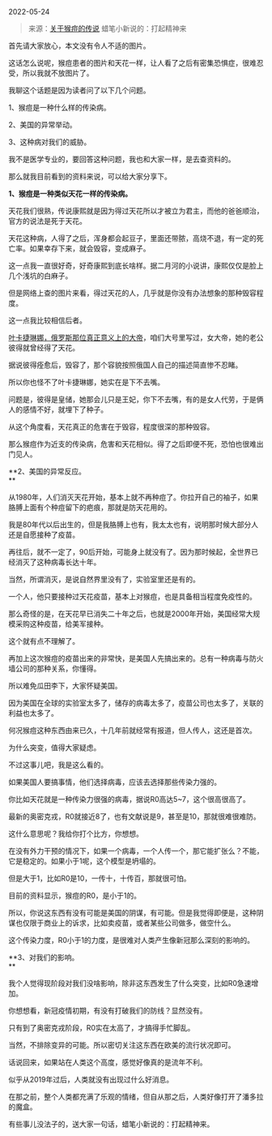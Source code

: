 2022-05-24

> 来源：[关于猴痘的传说](http://mp.weixin.qq.com/s?__biz=MzU3NDc5Nzc0NQ==&mid=2247517100&idx=1&sn=6e16a51bf2d7fab6940a84e540f7b84f&chksm=fd2e2172ca59a864d538b6702651fe50e1cbec21964cb9899c9e2eaf36c1c9ab652007859e84&scene=27#wechat_redirect)
> 蜡笔小新说的：打起精神来

首先请大家放心，本文没有令人不适的图片。  

  

这话怎么说呢，猴痘患者的图片和天花一样，让人看了之后有密集恐惧症，很难忍受，所以我就不放图片了。  

  

我聊这个话题是因为读者问了以下几个问题。

  

1、猴痘是一种什么样的传染病。

2、美国的异常举动。

3、这种病对我们的威胁。

  

我不是医学专业的，要回答这种问题，我也和大家一样，是去查资料的。  

  

那么就我目前看到的资料来说，可以给大家分享下。  

  

 **1、猴痘是一种类似天花一样的传染病。**

  

天花我们很熟，传说康熙就是因为得过天花所以才被立为君主，而他的爸爸顺治，官方的说法是死于天花。

  

天花这种病，人得了之后，浑身都会起豆子，里面还带脓，高烧不退，有一定的死亡率。如果幸存下来，就会毁容，变成麻子。  

  

这一点我一直很好奇，好奇康熙到底长啥样。据二月河的小说讲，康熙仅仅是脸上几个浅坑的白麻子。  

  

但是网络上查的图片来看，得过天花的人，几乎就是你没有办法想象的那种毁容程度。  

  

这一点我比较相信后者。  

  

[叶卡捷琳娜，俄罗斯那位真正意义上的大帝](https://mp.weixin.qq.com/s?__biz=MzU0MjYwNDU2Mw==&mid=2247504484&idx=1&sn=261fff0d5f5672605ba54564c08aab04&chksm=fb1abe18cc6d370e6044dfdf5dd206f9f1160e699f393d75eb5568aeedff5de9efd699febb88&token=1957549747&lang=zh_CN&scene=21#wechat_redirect)，咱们大号里写过，女大帝，她的老公彼得就曾经得了天花。

  

据说彼得痊愈后，毁容了，那个容貌按照俄国人自己的描述简直惨不忍睹。  

  

所以你也怪不了叶卡捷琳娜，她实在是下不去嘴。

  

问题是，彼得是皇储，她那会儿只是王妃，你下不去嘴，有的是女人代劳，于是俩人的感情不好，就埋下了种子。

  

从这个角度看，天花真正的危害在于毁容，程度很深的那种毁容。  

  

那么猴痘作为近支的传染病，危害和天花相似。得了之后即便不死，恐怕也很难出门见人。  

  

 **2、美国的异常反应。  
**

  

从1980年，人们消灭天花开始，基本上就不再种痘了。你拉开自己的袖子，如果胳膊上面有个种痘留下的疤痕，那就是防天花用的。  

  

我是80年代以后出生的，但是我胳膊上也有，我太太也有，说明那时候大部分人还是自愿接种了疫苗。  

  

再往后，就不一定了，90后开始，可能身上就没有了。因为那时候起，全世界已经消灭了这种病毒长达十年。

  

当然，所谓消灭，是说自然界里没有了，实验室里还是有的。  

  

一个人，他只要接种过天花疫苗，基本上对猴痘，也是具备相当程度免疫性的。

  

那么奇怪的是，在天花早已消失二十年之后，也就是2000年开始，美国经常大规模采购这种疫苗，给美军接种。  

  

这个就有点不理解了。  

  

再加上这次猴痘的疫苗出来的非常快，是美国人先搞出来的。总有一种病毒与防火墙公司的那种关系，你懂得。  

  

所以难免瓜田李下，大家怀疑美国。  

  

因为美国在全球的实验室太多了，储存的病毒太多了，疫苗公司也太多了，关联的利益也太多了。  

  

何况猴痘这种东西由来已久，十几年前就经常有报道，但人传人，这还是首次。

  

为什么突变，值得大家疑虑。  

  

不过这事儿吧，我是这么看的。

  

如果美国人要搞事情，他们选择病毒，应该去选择那些传染力强的。  

  

你比如天花就是一种传染力很强的病毒，据说R0高达5~7，这个很高很高了。

  

最新的奥密克戎，R0就接近8了，也有文献说是9，甚至是10，那就很难很难防。

  

这什么意思呢？我给你打个比方，你想想。

  

在没有外力干预的情况下，如果一个病毒，一个人传一个，那它能扩张么？不能，它是稳定的。如果小于1呢，这个模型是坍塌的。

  

但是大于1，比如R0是10，一传十，十传百，那就很可怕。

  

目前的资料显示，猴痘的R0，是小于1的。  

  

所以，你说这东西有没有可能是美国的阴谋，有可能。但是我觉得即便是，这种阴谋也仅限于商业上的诉求，比如卖疫苗，或者某些公司做多，做空什么。  

  

这个传染力度，R0小于1的力度，是很难对人类产生像新冠那么深刻的影响的。  

  

 **3、对我们的影响。  
**

  

我个人觉得现阶段对我们没啥影响，除非这东西发生了什么突变，比如R0急速增加。  

  

你想想看，新冠疫情初期，有没有打破我们的防线？显然没有。  

  

只有到了奥密克戎阶段，R0实在太高了，才搞得手忙脚乱。

  

当然，不排除变异的可能。所以密切关注这东西在欧美的流行状况即可。

  

话说回来，如果站在人类这个高度，感觉好像真的是流年不利。  

  

似乎从2019年过后，人类就没有出现过什么好消息。  

  

在那之前，整个人类都充满了乐观的情绪，但自从那之后，人类好像打开了潘多拉的魔盒。  

  

有些事儿没法子的，送大家一句话，蜡笔小新说的：打起精神来。

